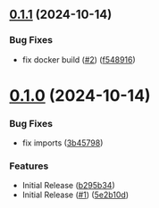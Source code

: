 ## [0.1.1](https://github.com/paulojmdias/lokxy/compare/0.1.0...0.1.1) (2024-10-14)


### Bug Fixes

* fix docker build ([#2](https://github.com/paulojmdias/lokxy/issues/2)) ([f548916](https://github.com/paulojmdias/lokxy/commit/f54891619159b2ed984ec3968dbe49ad8c75f669))

# [0.1.0](https://github.com/paulojmdias/lokxy/compare/0.0.1...0.1.0) (2024-10-14)


### Bug Fixes

* fix imports ([3b45798](https://github.com/paulojmdias/lokxy/commit/3b45798b77848f3ec5b2860df7b540b32d8e8bfc))


### Features

* Initial Release ([b295b34](https://github.com/paulojmdias/lokxy/commit/b295b349b9b737b2c073f6dc496d6618e24287d5))
* Initial Release ([#1](https://github.com/paulojmdias/lokxy/issues/1)) ([5e2b10d](https://github.com/paulojmdias/lokxy/commit/5e2b10d8c75773abc10495c14b77b9bc54dba9ca))
